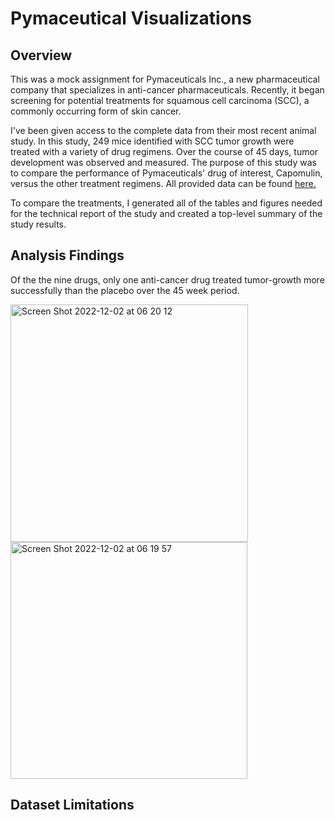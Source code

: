 # Pymaceutical Visualizations
## Overview

This was a mock assignment for Pymaceuticals Inc., a new pharmaceutical company that specializes in anti-cancer pharmaceuticals. Recently, it began screening for potential treatments for squamous cell carcinoma (SCC), a commonly occurring form of skin cancer.

I've been given access to the complete data from their most recent animal study. In this study, 249 mice identified with SCC tumor growth were treated with a variety of drug regimens. Over the course of 45 days, tumor development was observed and measured. The purpose of this study was to compare the performance of Pymaceuticals' drug of interest, Capomulin, versus the other treatment regimens. All provided data can be found [here.](https://github.com/ohigithub/pymaceuticals_visualizations/tree/main/data)

To compare the treatments, I generated all of the tables and figures needed for the technical report of the study and created a top-level summary of the study results.

## Analysis Findings
Of the the nine drugs, only one anti-cancer drug treated tumor-growth more successfully than the placebo over the 45 week period.

<img width="380" alt="Screen Shot 2022-12-02 at 06 20 12" src="https://user-images.githubusercontent.com/102936852/205314910-bf30b97b-b2e0-43ac-8c9d-25aa4306b3a9.png">

<img width="379" alt="Screen Shot 2022-12-02 at 06 19 57" src="https://user-images.githubusercontent.com/102936852/205314946-e1995ddf-e66f-4164-a761-c051c30f6221.png">

## Dataset Limitations
